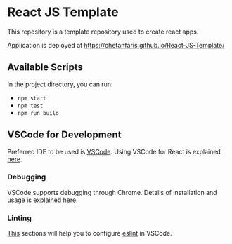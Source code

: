 # React JS Template

This repository is a template repository used to create react apps.

Application is deployed at <https://chetanfaris.github.io/React-JS-Template/>

## Available Scripts

In the project directory, you can run:

- `npm start`
- `npm test`
- `npm run build`

## VSCode for Development

Preferred IDE to be used is [VSCode](https://code.visualstudio.com). Using VSCode for React is explained [here](https://code.visualstudio.com/docs/nodejs/reactjs-tutorial#_debugging-react).

### Debugging

VSCode supports debugging through Chrome. Details of installation and usage is explained [here](https://code.visualstudio.com/docs/nodejs/reactjs-tutorial#_debugging-react).

### Linting

[This](https://code.visualstudio.com/docs/nodejs/reactjs-tutorial#_linting) sections will help you to configure [eslint](https://eslint.org) in VSCode.
